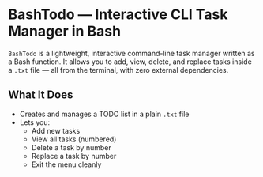 # BashTodo — Interactive CLI Task Manager in Bash

`BashTodo` is a lightweight, interactive command-line task manager written as a Bash function. It allows you to add, view, delete, and replace tasks inside a `.txt` file — all from the terminal, with zero external dependencies.

## What It Does

- Creates and manages a TODO list in a plain `.txt` file
- Lets you:
  - Add new tasks
  - View all tasks (numbered)
  - Delete a task by number
  - Replace a task by number
  - Exit the menu cleanly

